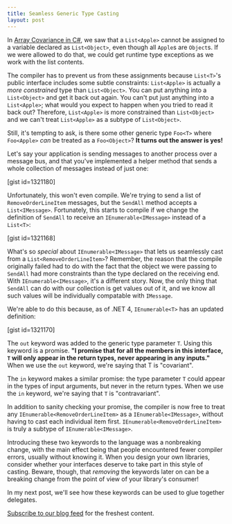 ```yaml
---
title: Seamless Generic Type Casting
layout: post
---
```


In <a href="http://www.headspring.com/2011/10/array-covariance-in-c">Array Covariance in C#</a>, we saw that a <code>List&lt;Apple&gt;</code> cannot be assigned to a variable declared as <code>List&lt;Object&gt;</code>, even though all <code>Apple</code>s are <code>Object</code>s. If we were allowed to do that, we could get runtime type exceptions as we work with the list contents.

The compiler has to prevent us from these assignments because <code>List&lt;T&gt;</code>'s public interface includes some subtle constraints: <code>List&lt;Apple&gt;</code> is actually a <em>more constrained</em> type than <code>List&lt;Object&gt;</code>. You can put anything into a <code>List&lt;Object&gt;</code> and get it back out again. You can't put just anything into a <code>List&lt;Apple&gt;</code>; what would you expect to happen when you tried to read it back out? <!--more-->Therefore, <code>List&lt;Apple&gt;</code> is more constrained than <code>List&lt;Object&gt;</code> and we can't treat <code>List&lt;Apple&gt;</code> as a subtype of <code>List&lt;Object&gt;</code>.

Still, it's tempting to ask, is there some other generic type <code>Foo&lt;T&gt;</code> where <code>Foo&lt;Apple&gt;</code> <em>can</em> be treated as a <code>Foo&lt;Object&gt;</code>? <strong>It turns out the answer is yes!</strong>

Let's say your application is sending messages to another process over a message bus, and that you've implemented a helper method that sends a whole collection of messages instead of just one:

[gist id=1321180]

Unfortunately, this won't even compile. We're trying to send a list of <code>RemoveOrderLineItem</code> messages, but the <code>SendAll</code> method accepts a <code>List&lt;IMessage&gt;</code>. Fortunately, this starts to compile if we change the definition of <code>SendAll</code> to receive an <code>IEnumerable&lt;IMessage&gt;</code> instead of a <code>List&lt;T&gt;</code>:

[gist id=1321168]

What's so <em>special</em> about <code>IEnumerable&lt;IMessage&gt;</code> that lets us seamlessly cast from a <code>List&lt;RemoveOrderLineItem&gt;</code>? Remember, the reason that the compile originally failed had to do with the fact that the object we were passing to <code>SendAll</code> had more constraints than the type declared on the receiving end. With <code>IEnumerable&lt;IMessage&gt;</code>, it's a different story. Now, the only thing that <code>SendAll</code> can do with our collection is get values out of it, and we know all such values will be individually compatable with <code>IMessage</code>.

We're able to do this because, as of .NET 4, <code>IEnumerable&lt;T&gt;</code> has an updated definition:

[gist id=1321170]

The <code>out</code> keyword was added to the generic type parameter <code>T</code>. Using this keyword is a promise. <strong>"I promise that for all the members in this interface, <code>T</code> will only appear in the return types, never appearing in any inputs."</strong> When we use the <code>out</code> keyword, we're saying that T is "covariant".

The <code>in</code> keyword makes a similar promise: the type parameter <code>T</code> could appear in the types of input arguments, but never in the return types. When we use the <code>in</code> keyword, we're saying that <code>T</code> is "contravariant".

In addition to sanity checking your promise, the compiler is now free to treat any <code>IEnumerable&lt;RemoveOrderLineItem&gt;</code> as a <code>IEnumerable&lt;IMessage&gt;</code>, without having to cast each individual item first. <code>IEnumerable&lt;RemoveOrderLineItem&gt;</code> is truly a subtype of <code>IEnumerable&lt;IMessage&gt;</code>.

Introducing these two keywords to the language was a nonbreaking change, with the main effect being that people encountered fewer compiler errors, usually without knowing it. When you design your own libraries, consider whether your interfaces deserve to take part in this style of casting. Beware, though, that <em>removing</em> the keywords later on can be a breaking change from the point of view of your library's consumer!

In my next post, we'll see how these keywords can be used to glue together delegates.

<a href="http://www.headspring.com/feed" target="_blank">Subscribe to our blog feed</a> for the freshest content.